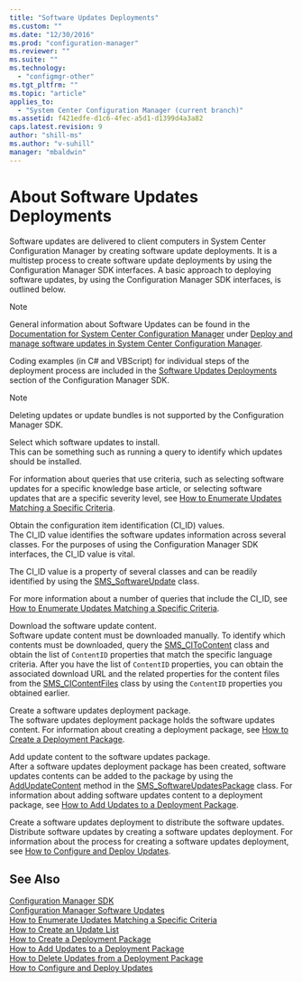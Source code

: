 ```yaml
---
title: "Software Updates Deployments"
ms.custom: ""
ms.date: "12/30/2016"
ms.prod: "configuration-manager"
ms.reviewer: ""
ms.suite: ""
ms.technology:
  - "configmgr-other"
ms.tgt_pltfrm: ""
ms.topic: "article"
applies_to:
  - "System Center Configuration Manager (current branch)"
ms.assetid: f421edfe-d1c6-4fec-a5d1-d1399d4a3a82
caps.latest.revision: 9
author: "shill-ms"
ms.author: "v-suhill"
manager: "mbaldwin"
---
```


# About Software Updates Deployments
Software updates are delivered to client computers in System Center Configuration Manager by creating software update deployments. It is a multistep process to create software update deployments by using the Configuration Manager SDK interfaces. A basic approach to deploying software updates, by using the Configuration Manager SDK interfaces, is outlined below.  

> [!NOTE]
>  General information about Software Updates can be found in the [Documentation for System Center Configuration Manager](https://technet.microsoft.com/en-us/library/mt346023.aspx) under [Deploy and manage software updates in System Center Configuration Manager](https://technet.microsoft.com/en-us/library/mt634340.aspx).  

 Coding examples (in C# and VBScript) for individual steps of the deployment process are included in the [Software Updates Deployments](../../develop/sum/software-updates-deployments.md) section of the Configuration Manager SDK.  

> [!NOTE]
>  Deleting updates or update bundles is not supported by the Configuration Manager SDK.  

 Select which software updates to install.  
 This can be something such as running a query to identify which updates should be installed.  

 For information about queries that use criteria, such as selecting software updates for a specific knowledge base article, or selecting software updates that are a specific severity level, see [How to Enumerate Updates Matching a Specific Criteria](../../develop/sum/how-to-enumerate-updates-matching-a-specific-criteria.md).  

 Obtain the configuration item identification (CI_ID) values.  
 The CI_ID value identifies the software updates information across several classes. For the purposes of using the Configuration Manager SDK interfaces, the CI_ID value is vital.  

 The CI_ID value is a property of several classes and can be readily identified by using the [SMS_SoftwareUpdate](../../develop/reference/sum/sms_softwareupdate-server-wmi-class.md) class.  

 For more information about a number of queries that include the CI_ID, see [How to Enumerate Updates Matching a Specific Criteria](../../develop/sum/how-to-enumerate-updates-matching-a-specific-criteria.md).  

 Download the software update content.  
 Software update content must be downloaded manually. To identify which contents must be downloaded, query the [SMS_CIToContent](../../develop/reference/sum/sms_citocontent-server-wmi-class.md) class and obtain the list of `ContentID` properties that match the specific language criteria. After you have the list of `ContentID` properties, you can obtain the associated download URL and the related properties for the content files from the [SMS_CIContentFiles](../../develop/reference/sum/sms_cicontentfiles-server-wmi-class.md) class by using the `ContentID` properties you obtained earlier.  

 Create a software updates deployment package.  
 The software updates deployment package holds the software updates content. For information about creating a deployment package, see [How to Create a Deployment Package](../../develop/sum/how-to-create-a-deployment-package.md).  

 Add update content to the software updates package.  
 After a software updates deployment package has been created, software updates contents can be added to the package by using the [AddUpdateContent](../../develop/reference/sum/addupdatecontent-method-in-class-sms_softwareupdatespackage.md) method in the [SMS_SoftwareUpdatesPackage](../../develop/reference/sum/sms_softwareupdatespackage-server-wmi-class.md) class. For information about adding software updates content to a deployment package, see [How to Add Updates to a Deployment Package](../../develop/sum/how-to-add-updates-to-a-deployment-package.md).  

 Create a software updates deployment to distribute the software updates.  
 Distribute software updates by creating a software updates deployment. For information about the process for creating a software updates deployment, see [How to Configure and Deploy Updates](../../develop/sum/how-to-configure-and-deploy-updates.md).  

## See Also  
 [Configuration Manager SDK](../../develop/core/misc/system-center-configuration-manager-sdk.md)   
 [Configuration Manager Software Updates](../../develop/sum/software-updates.md)   
 [How to Enumerate Updates Matching a Specific Criteria](../../develop/sum/how-to-enumerate-updates-matching-a-specific-criteria.md)   
 [How to Create an Update List](../../develop/sum/how-to-create-an-update-list.md)   
 [How to Create a Deployment Package](../../develop/sum/how-to-create-a-deployment-package.md)   
 [How to Add Updates to a Deployment Package](../../develop/sum/how-to-add-updates-to-a-deployment-package.md)   
 [How to Delete Updates from a Deployment Package](../../develop/sum/how-to-delete-updates-from-a-deployment-package.md)   
 [How to Configure and Deploy Updates](../../develop/sum/how-to-configure-and-deploy-updates.md)
